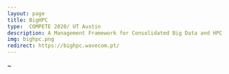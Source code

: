 ```yaml
---
layout: page
title: BigHPC
type:  COMPETE 2020/ UT Austin
description: A Management Framework for Consolidated Big Data and HPC
img: bighpc.png
redirect: https://bighpc.wavecom.pt/
---
```

~                                      
